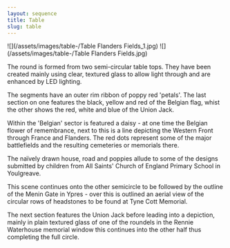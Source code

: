 ```yaml
---
layout: sequence
title: Table
slug: table
---
```


![](/assets/images/table-/Table Flanders Fields_1.jpg)
![](/assets/images/table-/Table Flanders Fields.jpg)

The round is formed from two semi-circular table tops. They have been created mainly using clear, textured glass to allow light through and are enhanced by LED lighting.

The segments have an outer rim ribbon of poppy red 'petals'. The last section on one features the black, yellow and red of the Belgian flag, whist the other shows the red, white and blue of the Union Jack.

Within the 'Belgian' sector is featured a daisy - at one time the Belgian flower of remembrance, next to this is a line depicting the Western Front through France and Flanders. The red dots represent some of the major battlefields and the resulting cemeteries or memorials there.

The naïvely drawn house, road and poppies allude to some of the designs submitted by children from All Saints' Church of England Primary School in Youlgreave.

This scene continues onto the other semicircle to be followed by the outline of the Menin Gate in Ypres - over this is outlined an aerial view of the circular rows of headstones to be found at Tyne Cott Memorial.

The next section features the Union Jack before leading into a depiction, mainly in plain textured glass of one of the roundels in the Rennie Waterhouse memorial window this continues into the other half thus completing the full circle.
